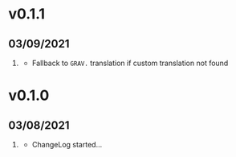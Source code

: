 # v0.1.1
##  03/09/2021

1. [](#bugfix)
   * Fallback to `GRAV.` translation if custom translation not found

# v0.1.0
##  03/08/2021

1. [](#new)
    * ChangeLog started...
